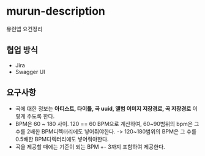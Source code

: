 # murun-description
뮤런앱 요건정리

## 협업 방식

- Jira
- Swagger UI

## 요구사항

- 곡에 대한 정보는 **아티스트, 타이틀, 곡 uuid, 앨범 이미지 저장경로, 곡 저장경로** 이렇게 주도록 한다.
- BPM은 60 ~ 180 사이. 120 == 60 BPM으로 계산하여, 60~90범위의 bpm은 그 수를 2배한 BPM디렉터리에도 넣어줘야한다.
  -> 120~180범위의 BPM은 그 수를 0.5배한 BPM디렉터리에도 넣어줘야한다.
- 곡을 제공할 때에는 기준이 되는 BPM +- 3까지 포함하여 제공한다.
